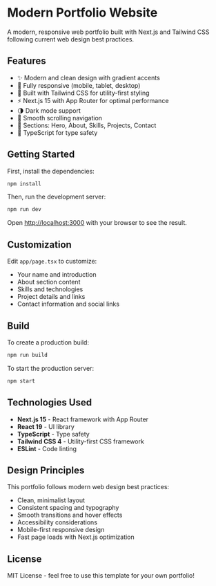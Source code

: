 # Modern Portfolio Website

A modern, responsive web portfolio built with Next.js and Tailwind CSS following current web design best practices.

## Features

- ✨ Modern and clean design with gradient accents
- 📱 Fully responsive (mobile, tablet, desktop)
- 🎨 Built with Tailwind CSS for utility-first styling
- ⚡ Next.js 15 with App Router for optimal performance
- 🌗 Dark mode support
- 🎯 Smooth scrolling navigation
- 💼 Sections: Hero, About, Skills, Projects, Contact
- 🔧 TypeScript for type safety

## Getting Started

First, install the dependencies:

```bash
npm install
```

Then, run the development server:

```bash
npm run dev
```

Open [http://localhost:3000](http://localhost:3000) with your browser to see the result.

## Customization

Edit `app/page.tsx` to customize:
- Your name and introduction
- About section content
- Skills and technologies
- Project details and links
- Contact information and social links

## Build

To create a production build:

```bash
npm run build
```

To start the production server:

```bash
npm start
```

## Technologies Used

- **Next.js 15** - React framework with App Router
- **React 19** - UI library
- **TypeScript** - Type safety
- **Tailwind CSS 4** - Utility-first CSS framework
- **ESLint** - Code linting

## Design Principles

This portfolio follows modern web design best practices:
- Clean, minimalist layout
- Consistent spacing and typography
- Smooth transitions and hover effects
- Accessibility considerations
- Mobile-first responsive design
- Fast page loads with Next.js optimization

## License

MIT License - feel free to use this template for your own portfolio!
